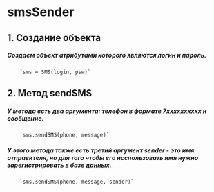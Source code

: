 # smsSender

## 1. Создание объекта
#####   Создаем объект атрибутами которого являются логин и пароль.
        `sms = SMS(login, psw)`
        
## 2. Метод sendSMS
#####   У метода есть два аргумента: телефон в формате 7xxxxxxxxxx и сообщение.
        `sms.sendSMS(phone, message)`
        
#####   У этого метода также есть третий аргумент sender - это имя отправителя, но для того чтобы его исспользовать имя нужно зарегистрировать в базе данных. 
        `sms.sendSMS(phone, message, sender)`